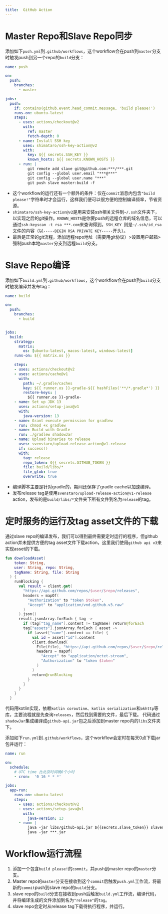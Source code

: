 ```yaml
---
title:  GitHub Action
---
```



# Master Repo和Slave Repo同步

添加如下`push.yml`到`.github/workflows`，这个workflow会在push到`master`分支时触发push到另一个repo的`build`分支：

```yml
name: push

on:
  push:
    branches:
      - master

jobs:
  push:
    if: contains(github.event.head_commit.message, 'build please!')
    runs-on: ubuntu-latest
    steps:
      - uses: actions/checkout@v2
        with:
          ref: master
          fetch-depth: 0
      - name: Install SSH key
        uses: shimataro/ssh-key-action@v2
        with:
          key: ${{ secrets.SSH_KEY }}
          known_hosts: ${{ secrets.KNOWN_HOSTS }}
      - run: |
          git remote add slave git@github.com:***/***.git
          git config --global user.email "***@***"
          git config --global user.name "***"
          git push slave master:build -f
```
- 这个workflow的运行还有一个额外的条件：仅在`commit`消息内包含`"build please!"`字符串时才会运行，这样我们便可以很方便的控制编译频率，节省资源。
- `shimataro/ssh-key-action@v2`是用来安装ssh相关文件到`~/.ssh`文件夹下，以实现之后的git操作。`KNOWN_HOSTS`是你要push的远程仓库的域名信息，可以通过`ssh-keyscan -t rsa ***.com`来查询得到。`SSH_KEY `则是`~/.ssh/id_rsa`文件的内容（以`-----BEGIN RSA PRIVATE KEY-----`开头）。
- 最后是正常的git流程，添加远程repo地址（需要用git协议）>设置用户邮箱>强制push本地`master`分支到远程`build`分支。

<!-- more -->

# Slave Repo编译

添加如下`build.yml`到`.github/workflows`，这个workflow会在push到`build`分支时触发编译并发布tag：
```yml
name: build

on:
  push:
    branches:
      - build


jobs:
  build:
    strategy:
      matrix:
        os: [ubuntu-latest, macos-latest, windows-latest]
    runs-on: ${{ matrix.os }}

    steps:
    - uses: actions/checkout@v2
    - uses: actions/cache@v1
      with:
        path: ~/.gradle/caches
        key: ${{ runner.os }}-gradle-${{ hashFiles('**/*.gradle*') }}
        restore-keys: |
          ${{ runner.os }}-gradle-
    - name: Set up JDK 13
      uses: actions/setup-java@v1
      with:
        java-version: 13
    - name: Grant execute permission for gradlew
      run: chmod +x gradlew
    - name: Build with Gradle
      run: ./gradlew shadowJar
    - name: Upload binaries to release
      uses: svenstaro/upload-release-action@v1-release
      if: success()
      with:
        tag: release
        repo_token: ${{ secrets.GITHUB_TOKEN }}
        file: build/libs/*
        file_glob: true
        overwrite: true
```
- 编译脚本主要是针对gradle的，期间还保存了gradle cache以加速编译。
- 发布release tag是使用`svenstaro/upload-release-action@v1-release` action，发布的是`build/libs/*`文件夹下所有文件到名为`release`的tag。

# 定时服务的运行及tag asset文件的下载

通过slave repo的编译发布，我们可以得到最终需要定时运行的程序，但github action并未提供方便的tag asset文件下载action，这里我们使用`github api v3`来实现asset的下载。
```kotlin
fun downloadAsset(
    token: String,
    user: String, repo: String,
    tagName: String, file: String
  ) {
    runBlocking {
      val result = client.get(
        "https://api.github.com/repos/$user/$repo/releases",
        headers = mapOf(
          "Authorization" to "token $token",
          "Accept" to "application/vnd.github.v3.raw"
        )
      ).json()
      result.jsonArray.forEach { tag ->
        if (tag["tag_name"].content != tagName) return@forEach
        tag["assets"].jsonArray.forEach { asset ->
          if (asset["name"].content == file) {
            val id = asset["id"].content
            client.download(
              File(file), "https://api.github.com/repos/$user/$repo/releases/assets/$id",
              headers = mapOf(
                "Accept" to "application/octet-stream",
                "Authorization" to "token $token"
              )
            )
            return@runBlocking
          }
        }
      }
    }
  }
```
代码用kotlin实现，依赖`kotlin coroutine`、`kotlin serialization`和`okhttp`等库，主要流程就是先查询`releases`，然后找到需要的文件，最后下载。
代码通过`shadowJar`集成编译成`github-api.jar`包之后添加到master repo内的`libs`文件夹下。

添加如下`run.yml`到`.github/workflows`，这个workflow会定时在每天0点下载jar包并运行：
```yml
name: run

on:
  schedule:
    # UTC time 比北京时间晚8个小时
    - cron:  '0 16 * * *'

jobs:
  app-run:
    runs-on: ubuntu-latest
    steps:
      - uses: actions/checkout@v2
      - uses: actions/setup-java@v1
        with:
          java-version: 13
      - run: |
          java -jar libs/github-api.jar ${{secrets.slave_token}} slavename***  slaverepo***  tagname***  ***.jar
          java -jar ***.jar
```

# Workflow运行流程

1. 添加一个包含`build please!`的`commit`，并push到master repo的`master`分支。
2. Master repo的`master`分支在接收到这个`commit`后触发`push.yml`工作流，将最新的`commit`push到slave repo的`build`分支。
2. slave repo的`build`分支在接收到push后触发`build.yml`工作流，编译代码，并将编译生成的文件添加到名为`"release"`的`tag`。
3. slave repo会定时从release tag下载待执行程序，并运行。
